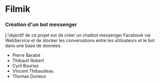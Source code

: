# Filmik
### Création d'un bot messenger

L'objectif de ce projet est de créer un chatbot messenger Facebook via WebService et de stocker les conversations
entre les utilisateurs et le bot dans une base de données.

* Pierre Barabé
* Thibault Robert
* Cyril Bouriez
* Vincent Thibaudeau
* Thomas Durieux

